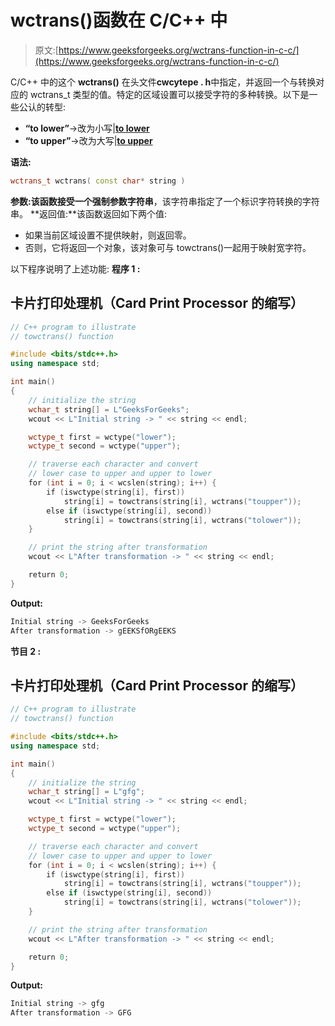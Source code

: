 # wctrans()函数在 C/C++ 中

> 原文:[https://www.geeksforgeeks.org/wctrans-function-in-c-c/](https://www.geeksforgeeks.org/wctrans-function-in-c-c/)

C/C++ 中的这个 **wctrans()** 在头文件**cwcytepe . h**中指定，并返回一个与转换对应的 wctrans_t 类型的值。特定的区域设置可以接受字符的多种转换。以下是一些公认的转型:

*   **“to lower”**->改为小写|[**to lower**](https://www.geeksforgeeks.org/towlower-function-in-c-c/)
*   **“to upper”**->改为大写|[**to upper**](https://www.geeksforgeeks.org/towupper-function-in-c-c/)

**语法:**

```cpp
wctrans_t wctrans( const char* string )
```

**参数:**该函数接受一个强制参数**字符串**，该字符串指定了一个标识字符转换的字符串。
**返回值:**该函数返回如下两个值:

*   如果当前区域设置不提供映射，则返回零。
*   否则，它将返回一个对象，该对象可与 towctrans()一起用于映射宽字符。

以下程序说明了上述功能:
**程序 1 :**

## 卡片打印处理机（Card Print Processor 的缩写）

```cpp
// C++ program to illustrate
// towctrans() function

#include <bits/stdc++.h>
using namespace std;

int main()
{
    // initialize the string
    wchar_t string[] = L"GeeksForGeeks";
    wcout << L"Initial string -> " << string << endl;

    wctype_t first = wctype("lower");
    wctype_t second = wctype("upper");

    // traverse each character and convert
    // lower case to upper and upper to lower
    for (int i = 0; i < wcslen(string); i++) {
        if (iswctype(string[i], first))
            string[i] = towctrans(string[i], wctrans("toupper"));
        else if (iswctype(string[i], second))
            string[i] = towctrans(string[i], wctrans("tolower"));
    }

    // print the string after transformation
    wcout << L"After transformation -> " << string << endl;

    return 0;
}
```

**Output:** 

```cpp
Initial string -> GeeksForGeeks
After transformation -> gEEKSfORgEEKS
```

**节目 2 :**

## 卡片打印处理机（Card Print Processor 的缩写）

```cpp
// C++ program to illustrate
// towctrans() function

#include <bits/stdc++.h>
using namespace std;

int main()
{
    // initialize the string
    wchar_t string[] = L"gfg";
    wcout << L"Initial string -> " << string << endl;

    wctype_t first = wctype("lower");
    wctype_t second = wctype("upper");

    // traverse each character and convert
    // lower case to upper and upper to lower
    for (int i = 0; i < wcslen(string); i++) {
        if (iswctype(string[i], first))
            string[i] = towctrans(string[i], wctrans("toupper"));
        else if (iswctype(string[i], second))
            string[i] = towctrans(string[i], wctrans("tolower"));
    }

    // print the string after transformation
    wcout << L"After transformation -> " << string << endl;

    return 0;
}
```

**Output:** 

```cpp
Initial string -> gfg
After transformation -> GFG
```